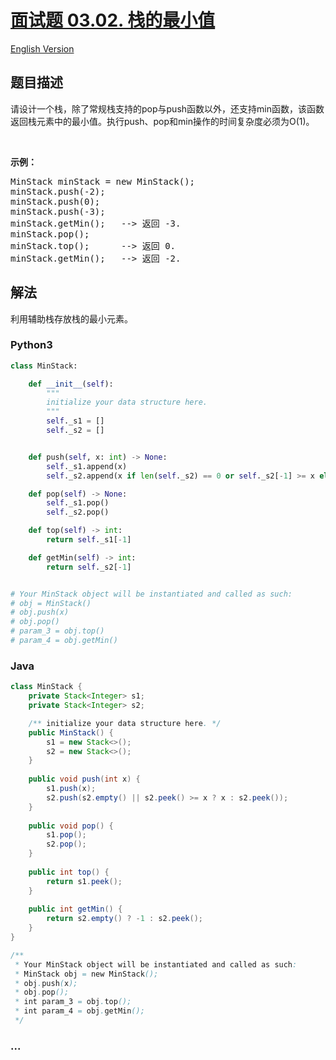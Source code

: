# [面试题 03.02. 栈的最小值](https://leetcode-cn.com/problems/min-stack-lcci)

[English Version](/lcci/03.02.Min%20Stack/README_EN.md)

## 题目描述
<!-- 这里写题目描述 -->
<p>请设计一个栈，除了常规栈支持的pop与push函数以外，还支持min函数，该函数返回栈元素中的最小值。执行push、pop和min操作的时间复杂度必须为O(1)。</p><br><p><strong>示例：</strong><pre>MinStack minStack = new MinStack();<br>minStack.push(-2);<br>minStack.push(0);<br>minStack.push(-3);<br>minStack.getMin();   --> 返回 -3.<br>minStack.pop();<br>minStack.top();      --> 返回 0.<br>minStack.getMin();   --> 返回 -2.</pre></p>

## 解法
<!-- 这里可写通用的实现逻辑 -->
利用辅助栈存放栈的最小元素。


<!-- tabs:start -->

### **Python3**
<!-- 这里可写当前语言的特殊实现逻辑 -->

```python
class MinStack:

    def __init__(self):
        """
        initialize your data structure here.
        """
        self._s1 = []
        self._s2 = []


    def push(self, x: int) -> None:
        self._s1.append(x)
        self._s2.append(x if len(self._s2) == 0 or self._s2[-1] >= x else self._s2[-1])

    def pop(self) -> None:
        self._s1.pop()
        self._s2.pop()

    def top(self) -> int:
        return self._s1[-1]

    def getMin(self) -> int:
        return self._s2[-1]


# Your MinStack object will be instantiated and called as such:
# obj = MinStack()
# obj.push(x)
# obj.pop()
# param_3 = obj.top()
# param_4 = obj.getMin()
```

### **Java**
<!-- 这里可写当前语言的特殊实现逻辑 -->

```java
class MinStack {
    private Stack<Integer> s1;
    private Stack<Integer> s2;

    /** initialize your data structure here. */
    public MinStack() {
        s1 = new Stack<>();
        s2 = new Stack<>();
    }
    
    public void push(int x) {
        s1.push(x);
        s2.push(s2.empty() || s2.peek() >= x ? x : s2.peek());
    }
    
    public void pop() {
        s1.pop();
        s2.pop();
    }
    
    public int top() {
        return s1.peek();
    }
    
    public int getMin() {
        return s2.empty() ? -1 : s2.peek();
    }
}

/**
 * Your MinStack object will be instantiated and called as such:
 * MinStack obj = new MinStack();
 * obj.push(x);
 * obj.pop();
 * int param_3 = obj.top();
 * int param_4 = obj.getMin();
 */
```

### **...**
```

```

<!-- tabs:end -->